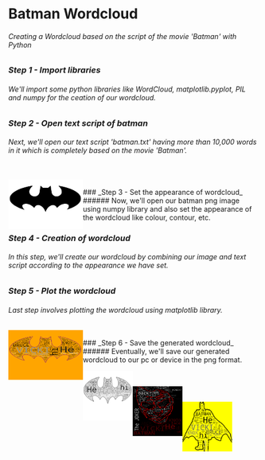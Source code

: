 # Batman Wordcloud
###### Creating a Wordcloud based on the script of the movie 'Batman' with Python

### _Step 1 - Import libraries_
###### We'll import some python libraries like WordCloud, matplotlib.pyplot, PIL and numpy for the ceation of our wordcloud.

### _Step 2 - Open text script of batman_
###### Next, we'll open our text script 'batman.txt' having more than 10,000 words in it which is completely based on the movie 'Batman'.  
<br/>
<img src="batman.png" align="left" height="100" width="150">  


<br/>
### _Step 3 - Set the appearance of wordcloud_
###### Now, we'll open our batman png image using numpy library and also set the appearance of the wordcloud like colour, contour, etc.

### _Step 4 - Creation of wordcloud_
###### In this step, we'll create our wordcloud by combining our image and text script according to the appearance we have set.  

### _Step 5 - Plot the wordcloud_
###### Last step involves plotting the wordcloud using matplotlib library.  
<img src="batman_color_wordcloud.png" align="left" height="100" width="150"> 


<br/>
### _Step 6 - Save the generated wordcloud_
###### Eventually, we'll save our generated wordcloud to our pc or device in the png format.
<br/>  
<p align="left"><img src="batman_bnw_wordcloud.png" align="left" height="100" width="100">  
<br/>  
<p align="left"><img src="batman_joker_wordcloud.png" align="left" height="100" width="100">  
<br/>
<p align="left"><img src="batman_silhouette_wordcloud.png" align="left" height="100" width="100">  
<br/> 
